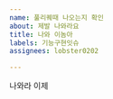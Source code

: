 ```yaml
---
name: 풀리퀘때 나오는지 확인
about: 제발 나와라요
title: 나와 이놈아
labels: 기능구현잇슈
assignees: lobster0202

---
```


나와라 이제
